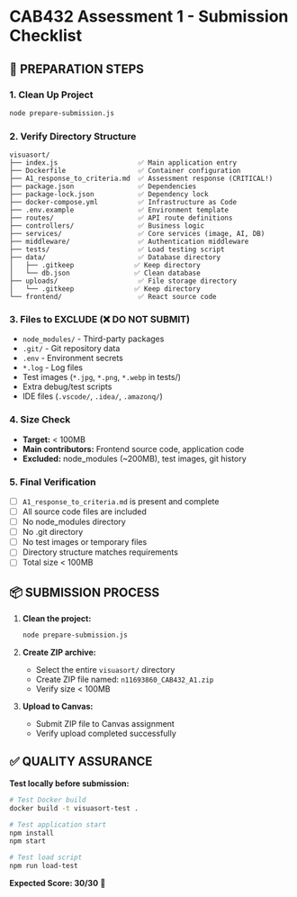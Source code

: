 # CAB432 Assessment 1 - Submission Checklist

## 🚀 PREPARATION STEPS

### 1. Clean Up Project
```bash
node prepare-submission.js
```

### 2. Verify Directory Structure
```
visuasort/
├── index.js                    ✅ Main application entry
├── Dockerfile                  ✅ Container configuration  
├── A1_response_to_criteria.md  ✅ Assessment response (CRITICAL!)
├── package.json                ✅ Dependencies
├── package-lock.json           ✅ Dependency lock
├── docker-compose.yml          ✅ Infrastructure as Code
├── .env.example                ✅ Environment template
├── routes/                     ✅ API route definitions
├── controllers/                ✅ Business logic
├── services/                   ✅ Core services (image, AI, DB)
├── middleware/                 ✅ Authentication middleware
├── tests/                      ✅ Load testing script
├── data/                       ✅ Database directory
│   ├── .gitkeep               ✅ Keep directory
│   └── db.json                ✅ Clean database
├── uploads/                    ✅ File storage directory
│   └── .gitkeep               ✅ Keep directory
└── frontend/                   ✅ React source code
```

### 3. Files to EXCLUDE (❌ DO NOT SUBMIT)
- `node_modules/` - Third-party packages
- `.git/` - Git repository data
- `.env` - Environment secrets
- `*.log` - Log files
- Test images (`*.jpg`, `*.png`, `*.webp` in tests/)
- Extra debug/test scripts
- IDE files (`.vscode/`, `.idea/`, `.amazonq/`)

### 4. Size Check
- **Target:** < 100MB
- **Main contributors:** Frontend source code, application code
- **Excluded:** node_modules (~200MB), test images, git history

### 5. Final Verification
- [ ] `A1_response_to_criteria.md` is present and complete
- [ ] All source code files are included
- [ ] No node_modules directory
- [ ] No .git directory  
- [ ] No test images or temporary files
- [ ] Directory structure matches requirements
- [ ] Total size < 100MB

## 📦 SUBMISSION PROCESS

1. **Clean the project:**
   ```bash
   node prepare-submission.js
   ```

2. **Create ZIP archive:**
   - Select the entire `visuasort/` directory
   - Create ZIP file named: `n11693860_CAB432_A1.zip`
   - Verify size < 100MB

3. **Upload to Canvas:**
   - Submit ZIP file to Canvas assignment
   - Verify upload completed successfully

## ✅ QUALITY ASSURANCE

**Test locally before submission:**
```bash
# Test Docker build
docker build -t visuasort-test .

# Test application start
npm install
npm start

# Test load script
npm run load-test
```

**Expected Score: 30/30** 🎯